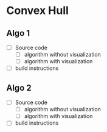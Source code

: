 # Convex Hull

## Algo 1
- [ ] Source code
  - [ ] algorithm without visualization
  - [ ] algorithm with visualization
- [ ] build instructions

## Algo 2
- [ ] Source code
  - [ ] algorithm without visualization
  - [ ] algorithm with visualization
- [ ] build instructions